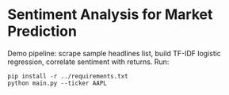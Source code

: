 # Sentiment Analysis for Market Prediction

Demo pipeline: scrape sample headlines list, build TF-IDF logistic regression, correlate sentiment with returns.
Run:
```
pip install -r ../requirements.txt
python main.py --ticker AAPL
```
